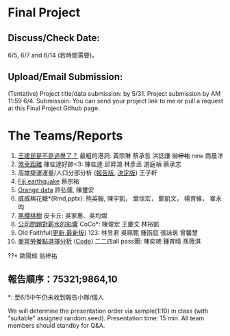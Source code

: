 
# Final Project

## Discuss/Check Date: 

6/5, 6/7 and 6/14 (若時間需要)。

## Upload/Email Submission: 

(Tentative) Project title/data submission: by 5/31. 
Project submission by AM 11:59 6/4. 
Submissoin: You can send your project link to me or pull a request at this Final Project Github page. 

# The Teams/Reports

  1.  [王建民是不是過譽了？](https://rpubs.com/smallblack/282173) 最粗的港洞: 黃宗琳 蔡承哲 洪誌謙 ~~翁梓祐~~   new 商晨洋 
  2.  [煞車距離](https://rpubs.com/Yalic/282401)    陳竑達好帥<3: 陳竑達 邱昇鴻 林彥丞 游庭禎 蔡承志
  3.  高雄捷運運量/人口分部分析 ([報告版](http://rpubs.com/skyking363/282132), [決定版](http://rpubs.com/skyking363/282989))   王子軒
  4.  [Fiji earthquake](http://rpubs.com/TSUNG-YU/281842)          蔡宗祐
  5.  [Orange data](https://drive.google.com/open?id=0B-5DlPwCNHLOd2NKU2dObXF3TW8)   許弘儒, 陳璽安
  6.  威威棉花糖*(Rmd,pptx): 熊英翰, 陳宇凱， 葉信宏， 鄭凱文， 楊育維， 崔永昀
  7.  [黑櫻桃樹](http://rpubs.com/Helen9311/280819)     皮卡丘: 吳家惠、吳均熠 
  8.  [公司問題對薪水的影響](http://faculty.ndhu.edu.tw/~chtsao/ftp/rgames/final/公司問題對薪水的影響.Rmd) CoCo*: 陳俊宏 王慶文 林裕凱
  9.  Old Faithful([更新](http://faculty.ndhu.edu.tw/~chtsao/ftp/rgames/final/123.nb.html),[最新板](http://faculty.ndhu.edu.tw/~chtsao/ftp/rgames/final/1.nb.html))   123: 林昱君 吳珮甄 鍾函庭 張詠筑 曾馨慧
  10. [麥當勞餐點選擇分析](http://rpubs.com/wei821/282915) ([Code](http://github.com/chtsao/rgames2017/blob/master/final-project/codes/Mc224.Rmd))    二二四all pass團: 陳奕璁 鍾育晴 孫薇淇
  
  ??* 歐陽琮 翁梓祐
  
  ## 報告順序：75321;9864,10
  
*: 至6/5中午仍未收到報告小隊/個人 

We will determine the presentation order via sample(1:10) in class (with "suitable" assigned random.seed). 
Presentation time: 15 min. All team members should standby for Q&A.

